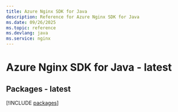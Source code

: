 ```yaml
---
title: Azure Nginx SDK for Java
description: Reference for Azure Nginx SDK for Java
ms.date: 09/26/2025
ms.topic: reference
ms.devlang: java
ms.service: nginx
---
```

# Azure Nginx SDK for Java - latest
## Packages - latest
[!INCLUDE [packages](nginx-index.md)]